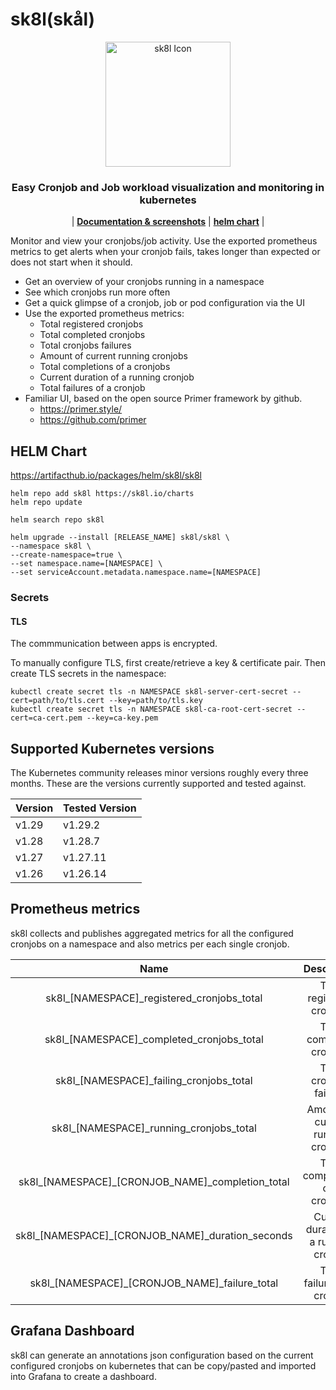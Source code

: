 # sk8l(skål)

<p align="center">
  <picture>
    <img src="https://sk8l.io/charts/logo.png" alt="sk8l Icon" width="200" />
  </picture>
</p>

<h3 align="center">
  Easy Cronjob and Job workload visualization and monitoring in kubernetes
</h3>

<p align="center">
| <a href="https://sk8l.io"><b>Documentation & screenshots</b></a> | <a href="https://artifacthub.io/packages/helm/sk8l/sk8l"><b>helm chart</b></a> |
</p>

Monitor and view your cronjobs/job activity. Use the exported prometheus metrics to get alerts when your cronjob fails, takes longer than expected or does not start when it should.

- Get an overview of your cronjobs running in a namespace
- See which cronjobs run more often
- Get a quick glimpse of a cronjob, job or pod configuration via the UI
- Use the exported prometheus metrics:
  - Total registered cronjobs
  - Total completed cronjobs
  - Total cronjobs failures
  - Amount of current running cronjobs
  - Total completions of a cronjobs
  - Current duration of a running cronjob
  - Total failures of a cronjob
- Familiar UI, based on the open source Primer framework by github.
  - https://primer.style/
  - https://github.com/primer

## HELM Chart

https://artifacthub.io/packages/helm/sk8l/sk8l

```
helm repo add sk8l https://sk8l.io/charts
helm repo update

helm search repo sk8l

helm upgrade --install [RELEASE_NAME] sk8l/sk8l \
--namespace sk8l \
--create-namespace=true \
--set namespace.name=[NAMESPACE] \
--set serviceAccount.metadata.namespace.name=[NAMESPACE]
```

### Secrets

#### TLS

The commmunication between apps is encrypted.

To manually configure TLS, first create/retrieve a key & certificate pair. Then create TLS secrets in the namespace:

```
kubectl create secret tls -n NAMESPACE sk8l-server-cert-secret --cert=path/to/tls.cert --key=path/to/tls.key
kubectl create secret tls -n NAMESPACE sk8l-ca-root-cert-secret --cert=ca-cert.pem --key=ca-key.pem
```

## Supported Kubernetes versions

The Kubernetes community releases minor versions roughly every three months. These are the versions currently supported and tested against.

| Version       | Tested Version |
| ------------- | ----------------- |
| v1.29         | v1.29.2           |
| v1.28         | v1.28.7           |
| v1.27         | v1.27.11          |
| v1.26         | v1.26.14          |

## Prometheus metrics

sk8l collects and publishes aggregated metrics for all the configured cronjobs on a namespace and also metrics per each single cronjob.

|                       Name                       |              Description              |
|:------------------------------------------------:|:-------------------------------------:|
| sk8l_[NAMESPACE]_registered_cronjobs_total       | Total registered cronjobs             |
| sk8l_[NAMESPACE]_completed_cronjobs_total        | Total completed cronjobs              |
| sk8l_[NAMESPACE]_failing_cronjobs_total          | Total cronjobs failures               |
| sk8l_[NAMESPACE]_running_cronjobs_total          | Amount of current running cronjobs    |
| sk8l_[NAMESPACE]_[CRONJOB_NAME]_completion_total | Total completions of a cronjobs       |
| sk8l_[NAMESPACE]_[CRONJOB_NAME]_duration_seconds | Current duration of a running cronjob |
| sk8l_[NAMESPACE]_[CRONJOB_NAME]_failure_total    | Total failures of a cronjob           |

## Grafana Dashboard

sk8l can generate an annotations json configuration based on the current configured cronjobs on kubernetes that can be copy/pasted and imported into Grafana to create a dashboard.
